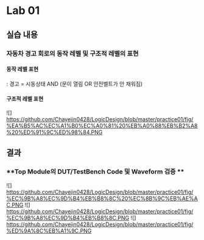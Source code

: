 # Lab 01

## 실습 내용

### **자동차 경고 회로의 동작 레벨 및 구조적 레벨의 표현**

#### **동작 레벨 표현**
: 경고 = 시동상태 AND (문이 열림 OR 안전벨트가 안 채워짐)

#### **구조적 레벨 표현**
![] https://github.com/Chayejin0428/LogicDesign/blob/master/practice01/fig/%EA%B5%AC%EC%A1%B0%EC%A0%81%20%EB%A0%88%EB%B2%A8%20%ED%91%9C%ED%98%84.PNG

## 결과

### **Top Module의 DUT/TestBench Code 및 Waveform 검증 **
![] https://github.com/Chayejin0428/LogicDesign/blob/master/practice01/fig/%EC%9B%A8%EC%9D%B4%EB%B8%8C%20%EC%8B%9C%EB%AE%AC.PNG
![] https://github.com/Chayejin0428/LogicDesign/blob/master/practice01/fig/%EC%9B%A8%EC%9D%B4%EB%B8%8C.PNG
![] https://github.com/Chayejin0428/LogicDesign/blob/master/practice01/fig/%ED%9A%8C%EB%A1%9C.PNG

<!--stackedit_data:
eyJoaXN0b3J5IjpbMTE1OTc2NjgyNF19
-->